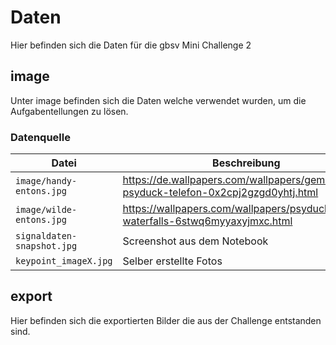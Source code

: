 # Daten

Hier befinden sich die Daten für die gbsv Mini Challenge 2

## image

Unter image befinden sich die Daten welche verwendet wurden, um die Aufgabentellungen zu lösen.

### Datenquelle

| Datei                      | Beschreibung                                                                           |
| -------------------------- | -------------------------------------------------------------------------------------- |
| `image/handy-entons.jpg`   | https://de.wallpapers.com/wallpapers/gemustertes-psyduck-telefon-0x2cpj2gzgd0yhtj.html |
| `image/wilde-entons.jpg`   | https://wallpapers.com/wallpapers/psyducks-in-waterfalls-6stwq6myyaxyjmxc.html         |
| `signaldaten-snapshot.jpg` | Screenshot aus dem Notebook                                                            |
| `keypoint_imageX.jpg`      | Selber erstellte Fotos                                                                 |

## export

Hier befinden sich die exportierten Bilder die aus der Challenge entstanden sind.


